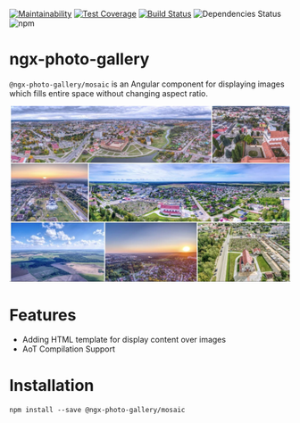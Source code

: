 [![Maintainability](https://api.codeclimate.com/v1/badges/a53027789ed69ebedd75/maintainability)](https://codeclimate.com/github/ngx-photo-gallery/monorepo/maintainability)
[![Test Coverage](https://api.codeclimate.com/v1/badges/a53027789ed69ebedd75/test_coverage)](https://codeclimate.com/github/ngx-photo-gallery/monorepo/test_coverage)
[![Build Status](https://travis-ci.com/ngx-photo-gallery/monorepo.svg?branch=master)](https://travis-ci.com/ngx-photo-gallery/monorepo)
![Dependencies Status](https://img.shields.io/david/ngx-photo-gallery/monorepo)
![npm](https://img.shields.io/npm/v/@ngx-photo-gallery/mosaic)


# ngx-photo-gallery

`@ngx-photo-gallery/mosaic` is an Angular component for displaying images which fills entire space without changing aspect ratio.

![Gallery screenshot](./docs/screen1.jpg)

# Features

* Adding HTML template for display content over images
* AoT Compilation Support

# Installation

```
npm install --save @ngx-photo-gallery/mosaic
```
